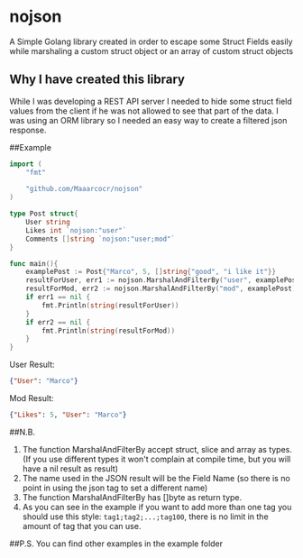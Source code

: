 # nojson
A Simple Golang library created in order to escape some Struct Fields easily while marshaling a custom struct object or an array of custom struct objects 
## Why I have created this library
While I was developing a REST API server I needed to hide some struct field values from the client if he was not allowed to see that part of the data.
I was using an ORM library so I needed an easy way to create a filtered json response.

##Example

```go
import (
	"fmt"
	
	"github.com/Maaarcocr/nojson"
)

type Post struct{
	User string
	Likes int `nojson:"user"`
	Comments []string `nojson:"user;mod"`
}

func main(){
	examplePost := Post{"Marco", 5, []string{"good", "i like it"}}
	resultForUser, err1 := nojson.MarshalAndFilterBy("user", examplePost)
	resultForMod, err2 := nojson.MarshalAndFilterBy("mod", examplePost)
	if err1 == nil {
		fmt.Println(string(resultForUser))
	}
	if err2 == nil {
		fmt.Println(string(resultForMod))
	}
}
```
User Result:
```json
{"User": "Marco"}
```
Mod Result: 
```json
{"Likes": 5, "User": "Marco"}
```
##N.B.
1. The function MarshalAndFilterBy accept struct, slice and array as types. (If you use different types it won't complain at compile time, but you will have a nil result as result)
2. The name used in the JSON result will be the Field Name (so there is no point in using the json tag to set a different name)
3. The function MarshalAndFilterBy has []byte as return type.
4. As you can see in the example if you want to add more than one tag you should use this style: ```tag1;tag2;...;tag100```, there is no limit in the amount of tag that you can use.

##P.S.
You can find other examples in the example folder
